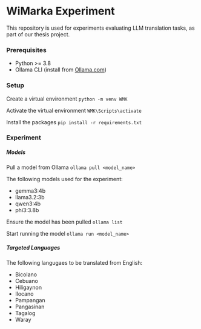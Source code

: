 # WiMarka Experiment

This repository is used for experiments evaluating LLM translation tasks, as part of our thesis project.


### Prerequisites
- Python >= 3.8
- Ollama CLI (install from [Ollama.com](https://ollama.com))

### Setup

Create a virtual environment
`python -m venv WMK`

Activate the virtual environment
`WMK\Scripts\activate`

Install the packages
`pip install -r requirements.txt`


### Experiment

##### Models

Pull a model from Ollama
`ollama pull <model_name>`

The following models used for the experiment:
- gemma3:4b
- llama3.2:3b
- qwen3:4b 
- phi3:3.8b 

Ensure the model has been pulled
`ollama list`

Start running the model
`ollama run <model_name>`

##### Targeted Languages

The following langugaes to be translated from English:
- Bicolano
- Cebuano
- Hiligaynon
- Ilocano
- Pampangan
- Pangasinan
- Tagalog
- Waray